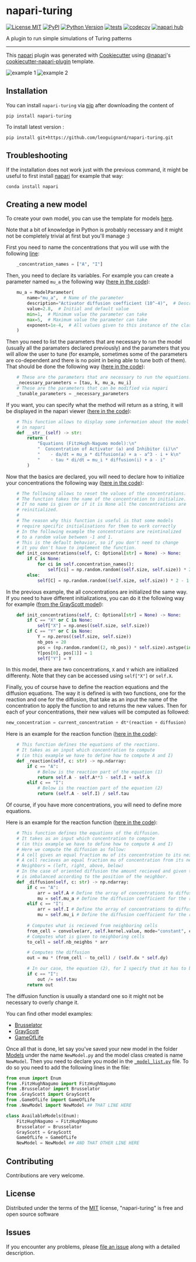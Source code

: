 # napari-turing

[![License MIT](https://img.shields.io/pypi/l/napari-turing.svg?color=green)](https://github.com/leoguignard/napari-turing/raw/main/LICENSE)
[![PyPI](https://img.shields.io/pypi/v/napari-turing.svg?color=green)](https://pypi.org/project/napari-turing)
[![Python Version](https://img.shields.io/pypi/pyversions/napari-turing.svg?color=green)](https://python.org)
[![tests](https://github.com/leoguignard/napari-turing/workflows/tests/badge.svg)](https://github.com/leoguignard/napari-turing/actions)
[![codecov](https://codecov.io/gh/leoguignard/napari-turing/branch/main/graph/badge.svg)](https://codecov.io/gh/leoguignard/napari-turing)
[![napari hub](https://img.shields.io/endpoint?url=https://api.napari-hub.org/shields/napari-turing)](https://napari-hub.org/plugins/napari-turing)

A plugin to run simple simulations of Turing patterns

----------------------------------

This [napari] plugin was generated with [Cookiecutter] using [@napari]'s [cookiecutter-napari-plugin] template.

<!--
Don't miss the full getting started guide to set up your new package:
https://github.com/napari/cookiecutter-napari-plugin#getting-started

and review the napari docs for plugin developers:
https://napari.org/plugins/index.html
-->
![example 1](img/turing_patterns.gif)
![example 2](img/turing_patterns2.gif)

## Installation

You can install `napari-turing` via [pip] after downloading the content of

    pip install napari-turing


To install latest version :

    pip install git+https://github.com/leoguignard/napari-turing.git

## Troubleshooting

If the installation does not work just with the previous command, it might be useful to first install [napari] for example that way:

    conda install napari

## Creating a new model

To create your own model, you can use the template for models [here](src/napari_turing/Models/ModelTemplate.py).

Note that a bit of knowledge in Python is probably necessary and it might not be completely trivial at first but you'll manage :)

First you need to name the concentrations that you will use with the following [line](src/napari_turing/Models/ModelTemplate.py#L40):
```python
    _concentration_names = ["A", "I"]
```

Then, you need to declare its variables. For example you can create a parameter named `mu_a` the following way ([here in the code](src/napari_turing/Models/ModelTemplate.py#L53-L60)):
```python
    mu_a = ModelParameter(
        name="mu_a",  # Name of the parameter
        description="Activator diffusion coefficient (10^-4)",  # Description of the parameter for napari
        value=2.8,  # Initial and default value
        min=1,  # Minimum value the parameter can take
        max=5,  # Maximum value the parameter can take
        exponent=1e-4,  # All values given to this instance of the class will but multiplied by this value
    )
```

Then you need to list the parameters that are necessary to run the model (usually all the paramaters declared previously) and the parameters that you will allow the user to tune (for example, sometimes some of the parameters are co-dependent and there is no point in being able to tune both of them). That should be done the following way ([here in the code](src/napari_turing/Models/ModelTemplate.py#L86-89)):
```python
    # These are the parameters that are necessary to run the equations.
    _necessary_parameters = [tau, k, mu_a, mu_i]
    # These are the parameters that can be modified via napari
    _tunable_parameters = _necessary_parameters
```

If you want, you can specify what the method will return as a string, it will be displayed in the napari viewer ([here in the code](src/napari_turing/Models/ModelTemplate.py#L90-L98)):
```python
    # This function allows to display some information about the model
    # in napari
    def __str__(self) -> str:
        return (
            "Equations (FitzHugh-Nagumo model):\n"
            "  Concentration of Activator (a) and Inhibitor (i)\n"
            "    - da/dt = mu_a * diffusion(a) + a - a^3 - i + k\n"
            "    - tau * di/dt = mu_i * diffusion(i) + a - i"
        )
```

Now that the basics are declared, you will need to declare how to initialize your concentrations the following way ([here in the code](src/napari_turing/Models/ModelTemplate.py#L100-L116)):
```python
    # The following allows to reset the values of the concentrations.
    # The function takes the name of the concentration to initialize.
    # If no name is given or if it is None all the concentrations are
    # reinitialized.
    #
    # The reason why this function is useful is that some models 
    # require specific initialisations for them to work correctly
    # In the following example the concentrations are reintinalized
    # to a random value between -1 and 1.
    # This is the default behavior, so if you don't need to change
    # it you don't have to implement the function.
    def init_concentrations(self, C: Optional[str] = None) -> None:
        if C is None:
            for ci in self.concentration_names():
                self[ci] = np.random.random((self.size, self.size)) * 2 - 1
        else:
            self[C] = np.random.random((self.size, self.size)) * 2 - 1
```
In the previous example, the all concentrations are initialized the same way. If you need to have different initializations, you can do it the following way for example ([from the GrayScott model](src/napari_turing/Models/GrayScott.py#L68-L76)):
```python
    def init_concentrations(self, C: Optional[str] = None) -> None:
        if C == "X" or C is None:
            self["X"] = np.ones((self.size, self.size))
        if C == "Y" or C is None:
            Y = np.zeros((self.size, self.size))
            nb_pos = 20
            pos = (np.random.random((2, nb_pos)) * self.size).astype(int)
            Y[pos[0], pos[1]] = 1
            self["Y"] = Y
```
In this model, there are two concentrations, `X` and `Y` which are initialized differenty. Note that they can be accessed using `self["X"]` or `self.X`.

Finally, you of course have to define the reaction equations and the diffusion equations. The way it is defined is with two functions, one for the reaction and one for the diffusion, that take as an input the name of the concentration to apply the function to and returns the new values. Then for each of your concentrations, their new values will be computed as followed:
```python
new_concentration = current_concentration + dt*(reaction + diffusion)
```

Here is an example for the reaction function ([here in the code](src/napari_turing/Models/ModelTemplate.py#L127-L136)):
```python 
    # This function defines the equations of the reactions.
    # It takes as an input which concentration to compute
    # (in this example we have to define how to compute A and I)
    def _reaction(self, c: str) -> np.ndarray:
        if c == "A":
            # Below is the reaction part of the equation (1)
            return self.A - self.A**3 - self.I + self.k 
        elif c == "I":
            # Below is the reaction part of the equation (2)
            return (self.A - self.I) / self.tau
```
Of course, if you have more concentrations, you will need to define more equations.

Here is an example for the reaction function ([here in the code](src/napari_turing/Models/ModelTemplate.py#L138-L166)):
```python
    # This function defines the equations of the diffusion.
    # It takes as an input which concentration to compute
    # (in this example we have to define how to compute A and I)
    # Here we compute the diffusion as follow:
    # A cell gives an equal fraction mu of its concentration to its neighbors
    # A cell recieves an equal fraction mu of concentration from its neighbors
    # Neighbors = (left, right, above, below)
    # In the case of oriented diffusion the amount recieved and given to the neighbors
    # is imbalanced according to the position of the neighbor.
    def _diffusion(self, c: str) -> np.ndarray:
        if c == "A":
            arr = self.A # Define the array of concentrations to diffuse for the reageant A
            mu = self.mu_a # Define the diffusion coefficient for the reageant A
        elif c == "I":
            arr = self.I # Define the array of concentrations to diffuse for the reageant I
            mu = self.mu_i # Define the diffusion coefficient for the reageant I
        
        # Computes what is recieved from neighboring cells
        from_cell = convolve(arr, self.kernel.value, mode="constant", cval=0)
        # Computes what is given to neighboring cells
        to_cell = self.nb_neighbs * arr

        # Computes the diffusion
        out = mu * (from_cell - to_cell) / (self.dx * self.dy)

        # In our case, the equation (2), for I specify that it has to be divided by tau
        if c == "I":
            out /= self.tau
        return out
```
The diffusion function is usually a standard one so it might not be necessary to overly change it.

You can find other model examples:
- [Brusselator](src/napari_turing/Models/Brusselator.py)
- [GrayScott](src/napari_turing/Models/GrayScott.py)
- [GameOfLife](src/napari_turing/Models/GameOfLife.py)

Once all that is done, let say you've saved your new model in the folder [Models](src/napari_turing/Models) under the name `NewModel.py` and the model class created is name `NewModel`. Then you need to declare you model in the [`_model_list.py`](src/napari_turing/Models/_model_list.py) file. To do so you need to add the following lines in the file:
```python
from enum import Enum
from .FitzHughNagumo import FitzHughNagumo
from .Brusselator import Brusselator
from .GrayScott import GrayScott
from .GameOfLife import GameOfLife
from .NewModel import NewModel ## THAT LINE HERE

class AvailableModels(Enum):
    FitzHughNagumo = FitzHughNagumo
    Brusselator = Brusselator
    GrayScott = GrayScott
    GameOfLife = GameOfLife
    NewModel = NewModel ## AND THAT OTHER LINE HERE
```

## Contributing

Contributions are very welcome.

## License

Distributed under the terms of the [MIT] license,
"napari-turing" is free and open source software

## Issues

If you encounter any problems, please [file an issue] along with a detailed description.

[napari]: https://github.com/napari/napari
[Cookiecutter]: https://github.com/audreyr/cookiecutter
[@napari]: https://github.com/napari
[MIT]: http://opensource.org/licenses/MIT
[BSD-3]: http://opensource.org/licenses/BSD-3-Clause
[GNU GPL v3.0]: http://www.gnu.org/licenses/gpl-3.0.txt
[GNU LGPL v3.0]: http://www.gnu.org/licenses/lgpl-3.0.txt
[Apache Software License 2.0]: http://www.apache.org/licenses/LICENSE-2.0
[Mozilla Public License 2.0]: https://www.mozilla.org/media/MPL/2.0/index.txt
[cookiecutter-napari-plugin]: https://github.com/napari/cookiecutter-napari-plugin

[file an issue]: https://github.com/leoguignard/napari-turing/issues

[napari]: https://github.com/napari/napari
[tox]: https://tox.readthedocs.io/en/latest/
[pip]: https://pypi.org/project/pip/
[PyPI]: https://pypi.org/
